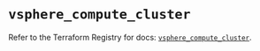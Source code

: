 # `vsphere_compute_cluster`

Refer to the Terraform Registry for docs: [`vsphere_compute_cluster`](https://registry.terraform.io/providers/hashicorp/vsphere/2.8.2/docs/resources/compute_cluster).
